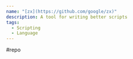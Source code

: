 ```yaml
---
name: "[zx](https://github.com/google/zx)"
description: A tool for writing better scripts
tags:
  - Scripting
  - Language
---
```

#repo